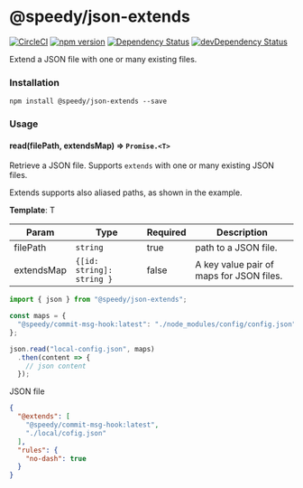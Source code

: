 # @speedy/json-extends
[![CircleCI](https://circleci.com/gh/alan-agius4/speedy-json-extends.svg?style=shield)](https://circleci.com/gh/alan-agius4/speedy-json-extends)
[![npm version](https://img.shields.io/npm/v/@speedy/json-extends.svg)](https://www.npmjs.com/package/@speedy/json-extends)
[![Dependency Status](https://img.shields.io/david/alan-agius4/speedy-json-extends.svg?style=flat-square)](https://david-dm.org/alan-agius4/speedy-json-extends)
[![devDependency Status](https://img.shields.io/david/dev/alan-agius4/speedy-json-extends.svg?style=flat-square)](https://david-dm.org/alan-agius4/speedy-json-extends?type=dev)

Extend a JSON file with one or many existing files.

### Installation

```core
npm install @speedy/json-extends --save
```


### Usage

#### read(filePath, extendsMap) ⇒ <code>Promise.&lt;T&gt;</code>
Retrieve a JSON file. Supports `extends` with one or many existing JSON files.

Extends supports also aliased paths, as shown in the example.

**Template**: T  

| Param      | Type                      | Required | Description                              |
|------------|---------------------------|----------|------------------------------------------|
| filePath   | `string`                  | true     | path to a JSON file.                     |
| extendsMap | `{[id: string]: string }` | false    | A key value pair of maps for JSON files. |


```ts
import { json } from "@speedy/json-extends";

const maps = {
  "@speedy/commit-msg-hook:latest": "./node_modules/config/config.json"
};

json.read("local-config.json", maps)
  .then(content => {
    // json content
  });
```

JSON file
```json
{
  "@extends": [
    "@speedy/commit-msg-hook:latest",
    "./local/cofig.json"
  ],
  "rules": {
    "no-dash": true
  }
}
```